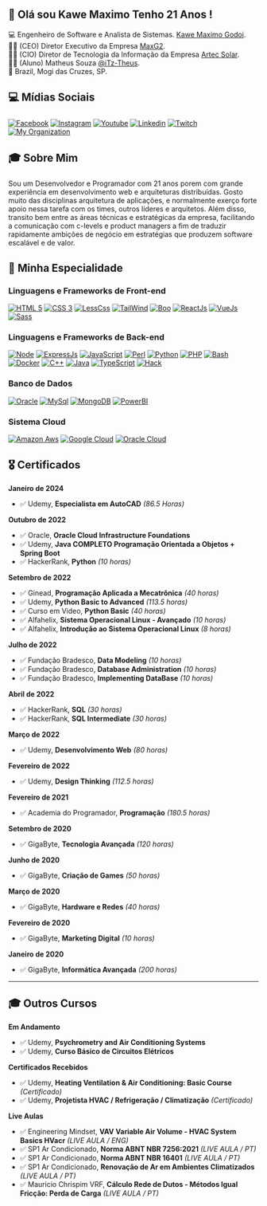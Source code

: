 ## 👋 Olá sou Kawe Maximo Tenho 21 Anos !

💻 Engenheiro de Software e Analista de Sistemas. [Kawe Maximo Godoi](https://www.instagram.com/kawe_maximo/).<br>
👨‍💼 (CEO) Diretor Executivo da Empresa [MaxG2](https://maxg2.com).<br>
👨‍💼 (CIO) Diretor de Tecnologia da Informação da Empresa [Artec Solar](https://artecsolar.com.br).<br>
🧑‍🎓 (Aluno) Matheus Souza [@iTz-Theus](https://github.com/ITZ-Theus).<br>
🏡 Brazil, Mogi das Cruzes, SP.

## 💻 Mídias Sociais
###
[![Facebook](https://img.shields.io/badge/Facebook-3b5998?style=for-the-badge&logo=facebook&logoColor=white)](https://www.facebook.com/kawemaximo.maximo)
[![Instagram](https://img.shields.io/badge/Instagram-E1306C?style=for-the-badge&logo=instagram&logoColor=white)](https://www.instagram.com/kawe_maximo/)
[![Youtube](https://img.shields.io/badge/Yotube-FF0000?style=for-the-badge&logo=youtube&logoColor=white)](https://www.youtube.com/channel/UCzfGAeNgcMmrMmfdUUprbMA)
[![Linkedin](https://img.shields.io/badge/Linkedin-0e76a8?style=for-the-badge&logo=linkedin&logoColor=white)](https://www.linkedin.com/in/kawe-maximo-godoi/)
[![Twitch](https://img.shields.io/badge/Twitch-6441a5?style=for-the-badge&logo=twitch&logoColor=white)](https://www.twitch.tv/kawe_maximo)
[![My Organization](https://img.shields.io/badge/Maxg2-E34F26?style=for-the-badge&logo=html5&logoColor=white)](https://maxg2.com)

## 🎓 Sobre Mim 
###
Sou um Desenvolvedor e Programador com 21 anos porem com grande experiência em desenvolvimento web e arquiteturas distribuídas.
Gosto muito das disciplinas arquitetura de aplicações, e normalmente exerço forte apoio nessa tarefa com os times, outros líderes e arquitetos. Além disso, transito bem entre as áreas técnicas e estratégicas da empresa, facilitando a comunicação com c-levels e product managers a fim de traduzir rapidamente ambições de negócio em estratégias que produzem software escalável e de valor.

## 🚀 Minha Especialidade
### Linguagens e Frameworks de Front-end
[![HTML 5](https://img.shields.io/badge/HTML5-E34F26?style=for-the-badge&logo=html5&logoColor=white)](https://www.w3.org/standards/webdesign/htmlcss.html)
[![CSS 3](https://img.shields.io/badge/CSS3-1572B6?style=for-the-badge&logo=css3&logoColor=white)](https://www.w3.org/standards/webdesign/htmlcss.html)
[![LessCss](https://img.shields.io/badge/Less-1d365d?style=for-the-badge&logo=less&logoColor=white)](http://lesscss.org/)
[![TailWind](https://img.shields.io/badge/Tailwind%20CSS-38B2AC?style=for-the-badge&logo=Tailwind%20CSS&logoColor=white)](https://tailwindcss.com/)
[![Boo](https://img.shields.io/badge/Bootstrap-563D7C?style=for-the-badge&logo=bootstrap&logoColor=white)](https://bootstrap.com/)
[![ReactJs](https://img.shields.io/badge/React-20232A?style=for-the-badge&logo=react&logoColor=61DAFB)](https://reactjs.org/)
[![VueJs](https://img.shields.io/badge/Vue.js-35495E?style=for-the-badge&logo=vue.js&logoColor=4FC08d)](https://vuejs.org)
[![Sass](https://img.shields.io/badge/Sass-CC6699?style=for-the-badge&logo=sass&logoColor=white)](https://sass-lang.com/)

### Linguagens e Frameworks de Back-end
[![Node](https://img.shields.io/badge/Node.js-43853D?style=for-the-badge&logo=node.js&logoColor=white)](https://nodejs.org)
[![ExpressJs](https://img.shields.io/badge/express-000000?style=for-the-badge&logo=express&logoColor=white)](https://expressjs.com/)
[![JavaScript](https://img.shields.io/badge/Javascript-e1af24?style=for-the-badge&logo=javascript&logoColor=white)](https://developer.mozilla.org/pt-BR/docs/Web/JavaScript)
[![Perl](https://img.shields.io/badge/Perl-39457E?style=for-the-badge&logo=perl&logoColor=white)](htpps://perl.org)
[![Python](https://img.shields.io/badge/Python-FFD43B?style=for-the-badge&logo=python&logoColor=blue)](https://python.org)
[![PHP](https://img.shields.io/badge/PHP-777BB4?style=for-the-badge&logo=php&logoColor=white)](https://php.net)
[![Bash](https://img.shields.io/badge/Linux-E34F26?style=for-the-badge&logo=linux&logoColor=black)](https://pt.wikipedia.org/wiki/Bash)
[![Docker](https://img.shields.io/badge/Docker-2496ED?style=for-the-badge&logo=docker&logoColor=white)](https://www.docker.com/)
[![C++](https://img.shields.io/badge/C++-00599C?style=for-the-badge&logo=c%2B%2B&logoColor=white)](https://isocpp.org/)
[![Java](https://img.shields.io/badge/Java-007396?style=for-the-badge&logo=openjdk&logoColor=white)](https://www.java.com/)
[![TypeScript](https://img.shields.io/badge/TypeScript-007ACC?style=for-the-badge&logo=typescript&logoColor=white)](https://www.typescriptlang.org/)
[![Hack](https://img.shields.io/badge/Hack-878787?style=for-the-badge&logo=hack&logoColor=white)](https://hacklang.org/)

### Banco de Dados
[![Oracle](https://img.shields.io/badge/Oracle-F80000?style=for-the-badge&logo=oracle&logoColor=black)](htpps://oracle.com)
[![MySql](https://img.shields.io/badge/MySQL-00000F?style=for-the-badge&logo=mysql&logoColor=white)](https://www.mysql.com/)
[![MongoDB](https://img.shields.io/badge/MongoDB-4EA94B?style=for-the-badge&logo=mongodb&logoColor=white)](https://www.mongodb.com/)
[![PowerBI](https://img.shields.io/badge/PowerBI-F2C811?style=for-the-badge&logo=Power%20BI&logoColor=white)](https://powerbi.microsoft.com/pt-br/)

### Sistema Cloud
[![Amazon Aws](https://img.shields.io/badge/Amazon_AWS-232F3E?style=for-the-badge&logo=amazon&logoColor=white)](https://aws.amazon.com/)
[![Google Cloud](https://img.shields.io/badge/Google_Cloud-4285F4?style=for-the-badge&logo=google-cloud&logoColor=white)](https://cloud.google.com/?hl=pt-br)
[![Oracle Cloud](https://img.shields.io/badge/Oracle-F80000?style=for-the-badge&logo=oracle&logoColor=black)](https://www.oracle.com/br/cloud/)

## 🎖️ Certificados

**Janeiro de 2024**  
* ✅ Udemy, **Especialista em AutoCAD** *(86.5 Horas)*

**Outubro de 2022**  
* ✅ Oracle, **Oracle Cloud Infrastructure Foundations**  
* ✅ Udemy, **Java COMPLETO Programação Orientada a Objetos + Spring Boot**  
* ✅ HackerRank, **Python** *(10 horas)*

**Setembro de 2022**  
* ✅ Ginead, **Programação Aplicada a Mecatrônica** *(40 horas)*  
* ✅ Udemy, **Python Basic to Advanced** *(113.5 horas)*  
* ✅ Curso em Video, **Python Basic** *(40 horas)*  
* ✅ Alfahelix, **Sistema Operacional Linux - Avançado** *(10 horas)*  
* ✅ Alfahelix, **Introdução ao Sistema Operacional Linux** *(8 horas)*

**Julho de 2022**  
* ✅ Fundação Bradesco, **Data Modeling** *(10 horas)*  
* ✅ Fundação Bradesco, **Database Administration** *(10 horas)*  
* ✅ Fundação Bradesco, **Implementing DataBase** *(10 horas)*

**Abril de 2022**  
* ✅ HackerRank, **SQL** *(30 horas)*  
* ✅ HackerRank, **SQL Intermediate** *(30 horas)*

**Março de 2022**  
* ✅ Udemy, **Desenvolvimento Web** *(80 horas)*

**Fevereiro de 2022**  
* ✅ Udemy, **Design Thinking** *(112.5 horas)*

**Fevereiro de 2021**  
* ✅ Academia do Programador, **Programação** *(180.5 horas)*

**Setembro de 2020**  
* ✅ GigaByte, **Tecnologia Avançada** *(120 horas)*

**Junho de 2020**  
* ✅ GigaByte, **Criação de Games** *(50 horas)*

**Março de 2020**  
* ✅ GigaByte, **Hardware e Redes** *(40 horas)*

**Fevereiro de 2020**  
* ✅ GigaByte, **Marketing Digital** *(10 horas)*

**Janeiro de 2020**  
* ✅ GigaByte, **Informática Avançada** *(200 horas)*

---

## 🎓 Outros Cursos

**Em Andamento**  
* ✅ Udemy, **Psychrometry and Air Conditioning Systems**  
* ✅ Udemy, **Curso Básico de Circuitos Elétricos**  

**Certificados Recebidos**  
* ✅ Udemy, **Heating Ventilation & Air Conditioning: Basic Course** *(Certificado)*  
* ✅ Udemy, **Projetista HVAC / Refrigeração / Climatização** *(Certificado)*  

**Live Aulas**  
* ✅ Engineering Mindset, **VAV Variable Air Volume - HVAC System Basics HVacr** *(LIVE AULA / ENG)*  
* ✅ SP1 Ar Condicionado, **Norma ABNT NBR 7256:2021** *(LIVE AULA / PT)*  
* ✅ SP1 Ar Condicionado, **Norma ABNT NBR 16401** *(LIVE AULA / PT)*  
* ✅ SP1 Ar Condicionado, **Renovação de Ar em Ambientes Climatizados** *(LIVE AULA / PT)*  
* ✅ Mauricio Chrispim VRF, **Cálculo Rede de Dutos - Métodos Igual Fricção: Perda de Carga** *(LIVE AULA / PT)*  
